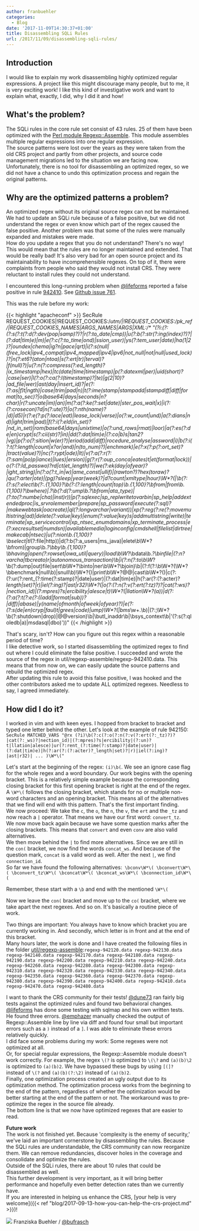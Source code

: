 ```yaml
---
author: franbuehler
categories:
  - Blog
date: '2017-11-09T14:30:37+01:00'
title: Disassembling SQLi Rules
url: /2017/11/09/disassembling-sqli-rules/
---
```


## Introduction

I would like to explain my work disassembling highly optimized regular expressions. A project like this might discourage many people, but to me, it is very exciting work! I like this kind of investigative work and want to explain what, exactly, I did, why I did it and how!

## What's the problem?

The SQLi rules in the core rule set consist of 43 rules. 25 of them have been optimized with the [Perl module Regexp::Assemble](http://search.cpan.org/~rsavage/Regexp-Assemble-0.38/lib/Regexp/Assemble.pm). This module assembles multiple regular expressions into one regular expression.  
The source patterns were lost over the years as they were taken from the old CRS project and partly from other projects, and source code management migrations led to the situation we are facing now.  
Unfortunately, there is no tool for disassembling an optimized regex, so we did not have a chance to undo this optimization process and regain the original patterns.

## Why are the optimized patterns a problem?

An optimized regex without its original source regex can not be maintained.  
We had to update an SQLi rule because of a false positive, but we did not understand the regex or even know which part of the regex caused the false positive. Another problem was that some of the rules were manually expanded and mistakes were made.  
How do you update a regex that you do not understand? There's no way! This would mean that the rules are no longer maintained and extended. That would be really bad! It's also very bad for an open source project and its maintainability to have incomprehensible regexes. On top of it, there were complaints from people who said they would not install CRS. They were reluctant to install rules they could not understand.

I encountered this long-running problem when [@lifeforms](https://github.com/lifeforms) reported a false positive in rule [942410](https://github.com/coreruleset/coreruleset/blob/v3.0/master/rules/REQUEST-942-APPLICATION-ATTACK-SQLI.conf#L934). See [Github issue 761](https://github.com/coreruleset/coreruleset/issues/761).

This was the rule before my work:

{{< highlight "apacheconf" >}}
SecRule REQUEST_COOKIES|!REQUEST_COOKIES:/__utm/|!REQUEST_COOKIES:/_pk_ref/|REQUEST_COOKIES_NAMES|ARGS_NAMES|ARGS|XML:/* "(?i:(?:(?:s(?:t(?:d(?:dev(_pop|_samp)?)?|r(?:_to_date|cmp))|u(?:b(?:str(?:ing(_index)?)?|(?:dat|tim)e)|m)|e(?:c(?:_to_time|ond)|ssion_user)|ys(?:tem_user|date)|ha(1|2)?|oundex|chema|ig?n|pace|qrt)|i(?:s(null|_(free_lock|ipv4_compat|ipv4_mapped|ipv4|ipv6|not_null|not|null|used_lock))?|n(?:et6?_(aton|ntoa)|s(?:ert|tr)|terval)?|f(null)?)|u(?:n(?:compress(?:ed_length)?|ix_timestamp|hex)|tc_(date|time|timestamp)|p(?:datexml|per)|uid(_short)?|case|ser)|l(?:o(?:ca(?:l(timestamp)?|te)|g(2|10)?|ad_file|wer)|ast(_day|_insert_id)?|e(?:(?:as|f)t|ngth)|case|trim|pad|n)|t(?:ime(stamp|stampadd|stampdiff|diff|_format|_to_sec)?|o_(base64|days|seconds|n?char)|r(?:uncate|im)|an)|m(?:a(?:ke(?:_set|date)|ster_pos_wait|x)|i(?:(?:crosecon)?d|n(?:ute)?)|o(?:nth(name)?|d)|d5)|r(?:e(?:p(?:lace|eat)|lease_lock|verse)|o(?:w_count|und)|a(?:dians|nd)|ight|trim|pad)|f(?:i(?:eld(_in_set)?|nd_in_set)|rom_(base64|days|unixtime)|o(?:und_rows|rmat)|loor)|a(?:es_(?:de|en)crypt|s(?:cii(str)?|in)|dd(?:dat|tim)e|(?:co|b)s|tan2?|vg)|p(?:o(?:sition|w(er)?)|eriod_(add|diff)|rocedure_analyse|assword|i)|b(?:i(?:t_(?:length|count|x?or|and)|n(_to_num)?)|enchmark)|e(?:x(?:p(?:ort_set)?|tract(value)?)|nc(?:rypt|ode)|lt)|v(?:a(?:r(?:_(?:sam|po)p|iance)|lues)|ersion)|g(?:r(?:oup_conca|eates)t|et_(format|lock))|o(?:(?:ld_passwo)?rd|ct(et_length)?)|we(?:ek(day|ofyear)?|ight_string)|n(?:o(?:t_in|w)|ame_const|ullif)|(rawton?)?hex(toraw)?|qu(?:arter|ote)|(pg_)?sleep|year(week)?|d?count|xmltype|hour)\W*?\(|\b(?:(?:s(?:elect\b(?:.{1,100}?\b(?:(?:length|count|top)\b.{1,100}?\bfrom|from\b.{1,100}?\bwhere)|.*?\b(?:d(?:ump\b.*?\bfrom|ata_type)|(?:to_(?:numbe|cha)|inst)r))|p_(?:sqlexec|sp_replwritetovarbin|sp_help|addextendedproc|is_srvrolemember|prepare|sp_password|execute(?:sql)?|makewebtask|oacreate)|ql_(?:longvarchar|variant))|xp_(?:reg(?:re(?:movemultistring|ad)|delete(?:value|key)|enum(?:value|key)s|addmultistring|write)|terminate|xp_servicecontrol|xp_ntsec_enumdomains|xp_terminate_process|e(?:xecresultset|numdsn)|availablemedia|loginconfig|cmdshell|filelist|dirtree|makecab|ntsec)|u(?:nion\b.{1,100}?\bselect|tl_(?:file|http))|d(?:b(?:a_users|ms_java)|elete\b\W*?\bfrom)|group\b.*?\bby\b.{1,100}?\bhaving|open(?:rowset|owa_util|query)|load\b\W*?\bdata\b.*?\binfile|(?:n?varcha|tbcreato)r|autonomous_transaction)\b|i(?:n(?:to\b\W*?\b(?:dump|out)file|sert\b\W*?\binto|ner\b\W*?\bjoin)\b|(?:f(?:\b\W*?\(\W*?\bbenchmark|null\b)|snull\b)\W*?\()|print\b\W*?\@\@|cast\b\W*?\()|c(?:(?:ur(?:rent_(?:time(?:stamp)?|date|user)|(?:dat|tim)e)|h(?:ar(?:(?:acter)?_length|set)?|r)|iel(?:ing)?|ast|r32)\W*?\(|o(?:(?:n(?:v(?:ert(?:_tz)?)?|cat(?:_ws)?|nection_id)|(?:mpres)?s|ercibility|alesce|t)\W*?\(|llation\W*?\(a))|d(?:(?:a(?:t(?:e(?:(_(add|format|sub))?|diff)|abase)|y(name|ofmonth|ofweek|ofyear)?)|e(?:(?:s_(de|en)cryp|faul)t|grees|code)|ump)\W*?\(|bms_\w+\.\b)|(?:;\W*?\b(?:shutdown|drop)|\@\@version)\b|\butl_inaddr\b|\bsys_context\b|'(?:s(?:qloledb|a)|msdasql|dbo)'))"
{{< /highlight >}}

That's scary, isn't? How can you figure out this regex within a reasonable period of time?  
I like detective work, so I started disassembling the optimized regex to find out where I could eliminate the false positive. I succeeded and wrote the source of the regex in util/regexp-assemble/regexp-942410.data. This means that from now on, we can easily update the source patterns and rebuild the optimized regex.  
After updating this rule to avoid this false positive, I was hooked and the other contributors asked me to update ALL optimized regexes. Needless to say, I agreed immediately.

## How did I do it?

I worked in vim and with keen eyes. I hopped from bracket to bracket and typed one letter behind the other.
Let's look at the example of rule 942150:  
`SecRule MATCHED_VARS "@rx (?i)\b(?:c(?:o(?:n(?:v(?:ert(?:_tz)?)?|cat(?:_ws)?|nection_id)|(?:mpres)?s|ercibility|(?:un)?t|llation|alesce)|ur(?:rent_(?:time(?:stamp)?|date|user)|(?:dat|tim)e)|h(?:ar(?:(?:acter)?_length|set)?|r)|iel(?:ing)?|ast|r32)| ... )\W*\("`

Let's start at the beginning of the regex: `(i)\b(`. We see an ignore case flag for the whole regex and a word boundary. Our work begins with the opening bracket. This is a relatively simple example because the corresponding closing bracket for this first opening bracket is right at the end of the regex. A `\W*\(` follows the closing bracket, which stands for no or multiple non-word characters and an opening bracket. This means all of the alternatives that we find will end with this pattern. That's the first important finding.  
We now proceed: We take the `c`, the `o`, the `n`, the `v`, the `ert` and the `_tz` and now reach a `|` operator. That means we have our first word: `convert_tz`.  
We now move back again because we have some question marks after the closing brackets. This means that `convert` and even `conv` are also valid alternatives.  
We then move behind the `|` to find more alternatives. Since we are still in the `con(` bracket, we now find the words `concat_ws`. And because of the question mark, `concat` is a valid word as well. After the next `|`, we find `connection_id`.  
So far we have found the following alternatives:`
\bconv\W*\(
\bconvert\W*\(
\bconvert_tz\W*\(
\bconcat\W*\(
\bconcat_ws\W*\(
\bconnection_id\W*\(`

Remember, these start with a `\b` and end with the mentioned `\W*\(`

Now we leave the `con(` bracket and move up to the `co(` bracket, where we take apart the next regexes. And so on. It's basically a routine piece of work.

Two things are important: You always have to know which bracket you are currently working in. And secondly, which letter is in front and at the end of this bracket.  
Many hours later, the work is done and I have created the following files in the folder [util/regexp-assemble](https://github.com/coreruleset/coreruleset/tree/v3.1/dev/util/regexp-assemble):`
regexp-942120.data
regexp-942130.data
regexp-942140.data
regexp-942170.data
regexp-942180.data
regexp-942190.data
regexp-942200.data
regexp-942210.data
regexp-942240.data
regexp-942260.data
regexp-942280.data
regexp-942300.data
regexp-942310.data
regexp-942320.data
regexp-942330.data
regexp-942340.data
regexp-942350.data
regexp-942360.data
regexp-942370.data
regexp-942380.data
regexp-942390.data
regexp-942400.data
regexp-942410.data
regexp-942470.data
regexp-942480.data
`

I want to thank the CRS community for their tests! [@dune73](https://github.com/dune73) ran fairly big tests against the optimized rules and found two behavioral changes. [@lifeforms](https://github.com/lifeforms) has done some testing with sqlmap and his own written tests. He found three errors. [@emphazer](https://github.com/emphazer) manually checked the output of Regexp::Assemble line by line via diff and found four small but important errors such as a `)` instead of a `]`. I was able to eliminate these errors relatively quickly.  
I did face some problems during my work: Some regexes were not optimized at all.  
Or, for special regular expressions, the Regexp::Assemble module doesn't work correctly. For example, the regex `\(?` is optimized to `\(\?` and `(a)(b)\2` is optimized to `(a)(b)2`. We have bypassed these bugs by using `[(]?` instead of `\(?` and `(a)(b)(?:\2)` instead of `(a)(b)2`.  
Finally, one optimization process created an ugly output due to its optimization method. The optimization process works from the beginning to the end of the pattern, regardless of whether the optimization would be better starting at the end of the pattern or not. The workaround was to pre-optimize the regex in the source file already.  
The bottom line is that we now have optimized regexes that are easier to read.

**Future work**  
The work is not finished yet. Because 'complexity is the enemy of security,' we've laid an important cornerstone by disassembling the rules. Because the SQLi rules are understandable, the CRS community can now reorganize them. We can remove redundancies, discover holes in the coverage and consolidate and optimize the rules.  
Outside of the SQLi rules, there are about 10 rules that could be disassembled as well.  
This further development is very important, as it will bring better performance and hopefully even better detection rates than we currently have.  
If you are interested in helping us enhance the CRS, [your help is very welcome]({{< ref "blog/2017-09-13-how-you-can-help-the-crs-project.md" >}})!

![](/images/2017/11/franziska_buehler.png) Franziska Buehler / [@bufrasch](https://twitter.com/bufrasch)
